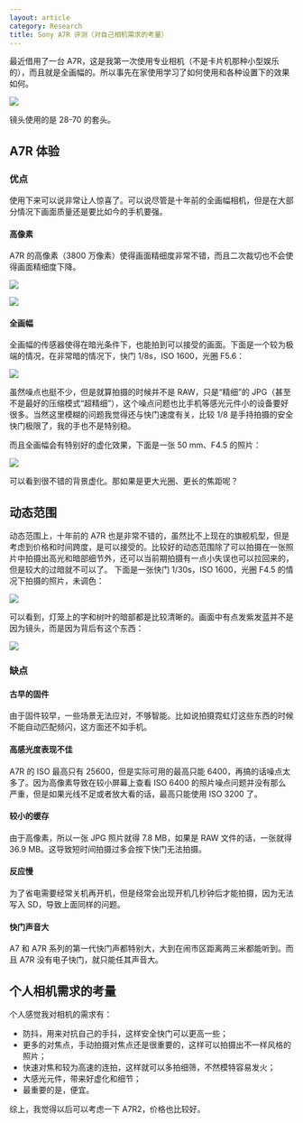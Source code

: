 ```yaml
---
layout: article
category: Research
title: Sony A7R 评测（对自己相机需求的考量）
---
```

<!-- excerpt-start -->
最近借用了一台 A7R，这是我第一次使用专业相机（不是卡片机那种小型娱乐的），而且就是全画幅的。所以事先在家使用学习了如何使用和各种设置下的效果如何。

![](/assets/images/IMG_4632.jpeg)

镜头使用的是 28-70 的套头。

## A7R 体验
### 优点
使用下来可以说非常让人惊喜了。可以说尽管是十年前的全画幅相机，但是在大部分情况下画面质量还是要比如今的手机要强。

#### 高像素
A7R 的高像素（3800 万像素）使得画面精细度非常不错，而且二次裁切也不会使得画面精细度下降。

![](/assets/images/DSC04869.JPG)

![](/assets/images/DSC04869%202.JPG)

#### 全画幅
全画幅的传感器使得在暗光条件下，也能拍到可以接受的画面。下面是一个较为极端的情况，在非常暗的情况下，快门 1/8s，ISO 1600，光圈 F5.6：

![](/assets/images/DSC04867.JPG)

虽然噪点也挺不少，但是就算拍摄的时候并不是 RAW，只是“精细”的 JPG（甚至不是最好的压缩模式“超精细”），这个噪点问题也比手机等感光元件小的设备要好很多。当然这里模糊的问题我觉得还与快门速度有关，比较 1/8 是手持拍摄的安全快门极限了，我的手也不是特别稳。

而且全画幅会有特别好的虚化效果，下面是一张 50 mm、F4.5 的照片：

![](/assets/images/DSC04754.JPG)

可以看到很不错的背景虚化。那如果是更大光圈、更长的焦距呢？

## 动态范围
动态范围上，十年前的 A7R 也是非常不错的，虽然比不上现在的旗舰机型，但是考虑到价格和时间跨度，是可以接受的。比较好的动态范围除了可以拍摄在一张照片中拍摄出高光和暗部细节外，还可以当前期拍摄有一点小失误也可以拉回来的，但是较大的过暗就不可以了。
下面是一张快门 1/30s，ISO 1600，光圈 F4.5 的情况下拍摄的照片，未调色：

![](/assets/images/DSC04839.JPG)

可以看到，灯笼上的字和树叶的暗部都是比较清晰的。画面中有点发紫发蓝并不是因为镜头，而是因为背后有这个东西：

![](/assets/images/WechatIMG31.jpeg)

### 缺点
#### 古早的固件
由于固件较早，一些场景无法应对，不够智能。比如说拍摄霓虹灯这些东西的时候不能自动匹配频闪，这方面还不如手机。

#### 高感光度表现不佳
A7R 的 ISO 最高只有 25600，但是实际可用的最高只能 6400，再搞的话噪点太多了。因为高像素导致在较小屏幕上查看 ISO 6400 的照片噪点问题并没有那么严重，但是如果光线不足或者放大看的话，最高只能使用 ISO 3200 了。

#### 较小的缓存
由于高像素，所以一张 JPG 照片就得 7.8 MB，如果是 RAW 文件的话，一张就得 36.9 MB。这导致短时间拍摄过多会按下快门无法拍摄。

#### 反应慢
为了省电需要经常关机再开机，但是经常会出现开机几秒钟后才能拍摄，因为无法写入 SD，导致上面同样的问题。

#### 快门声音大
A7 和 A7R 系列的第一代快门声都特别大，大到在闹市区距离两三米都能听到。而且 A7R 没有电子快门，就只能任其声音大。

## 个人相机需求的考量
个人感觉我对相机的需求有：
 - 防抖，用来对抗自己的手抖，这样安全快门可以更高一些；
 - 更多的对焦点，手动拍摄对焦点还是很重要的，这样可以拍摄出不一样风格的照片；
 - 快速对焦和较为高速的连拍，这样就可以多拍细筛，不然模特容易发火；
 - 大感光元件，带来好虚化和细节；
 - 最重要的是，便宜。

 综上，我觉得以后可以考虑一下 A7R2，价格也比较好。